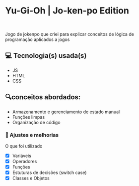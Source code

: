 # Yu-Gi-Oh | Jo-ken-po Edition




<br>

Jogo de jokenpo que criei para explicar conceitos de lógica de programação aplicados a jogos

## 💻 Tecnologia(s) usada(s)
- JS
- HTML
- CSS

## 🔍conceitos abordados:

- Armazenamento e gerenciamento de estado manual
- Funções limpas
- Organização de código

### 🧰 Ajustes e melhorias

O que foi utilizado

- [x] Variáveis
- [x] Operadores
- [x] Funções
- [x] Estuturas de decisões (switch case)
- [x] Classes e Objetos
